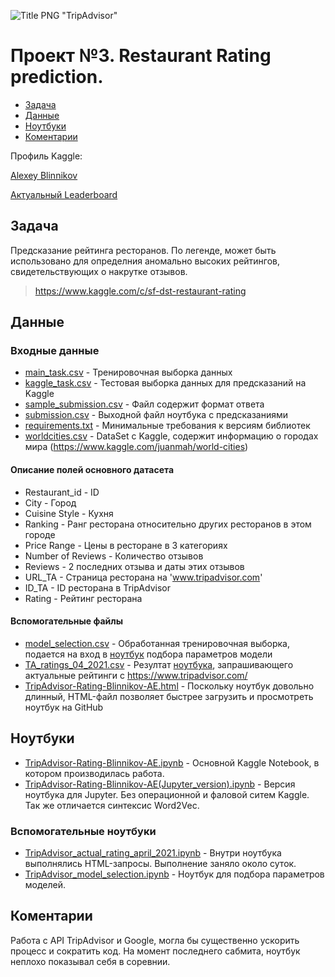 ![Title PNG "TripAdvisor"](https://github.com/blinnikov-ae/skillfactory_rds/skillfactory_logo.png)
# Проект №3. Restaurant Rating prediction.
* [Задача](#задача)
* [Данные](#данные)
* [Ноутбуки](#ноутбуки)
* [Коментарии](#коментарии)

Профиль Kaggle:

[Alexey Blinnikov](https://www.kaggle.com/alexeyblinnikov)

[Актуальный Leaderboard](https://www.kaggle.com/c/sf-dst-restaurant-rating/leaderboard)

## Задача

Предсказание рейтинга ресторанов. По легенде, может быть использовано для определния аномально высоких рейтингов, свидетельствующих о накрутке отзывов.
> https://www.kaggle.com/c/sf-dst-restaurant-rating

## Данные
### Входные данные
- [main_task.csv](main_task.csv) - Тренировочная выборка данных
- [kaggle_task.csv](kaggle_task.csv) - Тестовая выборка данных для предсказаний на Kaggle
- [sample_submission.csv](sample_submission.csv) - Файл содержит формат ответа
- [submission.csv](submission.csv) - Выходной файл ноутбука с предсказаниями
- [requirements.txt](requirements.txt) - Минимальные требования к версиям библиотек
- [worldcities.csv](worldcities.csv) - DataSet с Kaggle, содержит информацию о городах мира (https://www.kaggle.com/juanmah/world-cities)
#### Описание полей основного датасета
- Restaurant_id - ID
- City - Город 
- Cuisine Style - Кухня
- Ranking - Ранг ресторана относительно других ресторанов в этом городе
- Price Range - Цены в ресторане в 3 категориях
- Number of Reviews - Количество отзывов
- Reviews - 2 последних отзыва и даты этих отзывов
- URL_TA - Cтраница ресторана на 'www.tripadvisor.com' 
- ID_TA - ID ресторана в TripAdvisor
- Rating - Рейтинг ресторана
#### Вспомогательные файлы
- [model_selection.csv](model_selection.csv) - Обработанная тренировочная выборка, подается на вход в [ноутбук](TripAdvisor_model_selection.ipynb) подбора параметров модели
- [TA_ratings_04_2021.csv](TA_ratings_04_2021.csv) - Резултат [ноутбука](TripAdvisor_actual_rating_april_2021.ipynb), запрашивающего актуальные рейтинги с https://www.tripadvisor.com/
- [TripAdvisor-Rating-Blinnikov-AE.html](TripAdvisor-Rating-Blinnikov-AE.html) - Поскольку ноутбук довольно длинный, HTML-файл позволяет быстрее загрузить и просмотреть ноутбук на GitHub
## Ноутбуки
- [TripAdvisor-Rating-Blinnikov-AE.ipynb](TripAdvisor-Rating-Blinnikov-AE.ipynb) - Основной Kaggle Notebook, в котором производилась работа.
- [TripAdvisor-Rating-Blinnikov-AE(Jupyter_version).ipynb](TripAdvisor-Rating-Blinnikov-AE(Jupyter_version).ipynb) - Версия ноутбука для Jupyter. Без операционной и фаловой ситем Kaggle. Так же отличается синтексис Word2Vec.
### Вспомогательные ноутбуки
- [TripAdvisor_actual_rating_april_2021.ipynb](TripAdvisor_actual_rating_april_2021.ipynb) - Внутри ноутбука выполнялись HTML-запросы. Выполнение заняло около суток.
- [TripAdvisor_model_selection.ipynb](TripAdvisor_model_selection.ipynb) - Ноутбук для подбора параметров моделей.

## Коментарии
Работа с API TripAdvisor и Google, могла бы существенно ускорить процесс и сократить код. На момент последнего сабмита, ноутбук неплохо показывал себя в соревнии.